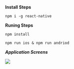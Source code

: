 **Install Steps**

`npm i -g react-native`

**Runing Steps**

`npm install`

`npm run ios & npm run andriod`


_**Application Screens**_

![](./output/app.png)
